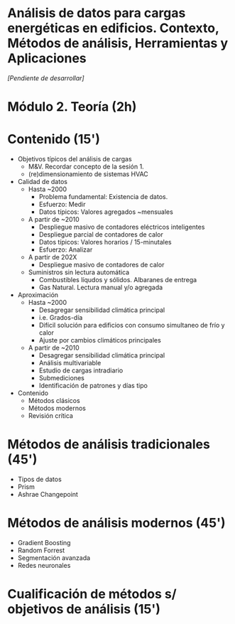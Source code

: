# Análisis de datos para cargas energéticas en edificios. Contexto, Métodos de análisis, Herramientas y Aplicaciones

*[Pendiente de desarrollar]*

# Módulo 2. Teoría (2h)

# Contenido (15')
- Objetivos típicos del análisis de cargas
  - M&V. Recordar concepto de la sesión 1.
  - (re)dimensionamiento de sistemas HVAC
- Calidad de datos
  - Hasta ~2000
    - Problema fundamental: Existencia de datos.
    - Esfuerzo: Medir
    - Datos típicos: Valores agregados ~mensuales
  - A partir de ~2010
    - Despliegue masivo de contadores eléctricos inteligentes
    - Despliegue parcial de contadores de calor
    - Datos típicos: Valores horarios / 15-minutales
    - Esfuerzo: Analizar
  - A partir de 202X
    - Despliegue masivo de contadores de calor
  - Suministros sin lectura automática
    - Combustibles líqudos y sólidos. Albaranes de entrega
    - Gas Natural. Lectura manual y/o agregada
- Aproximación
  - Hasta ~2000
    - Desagregar sensibilidad climática principal
    - i.e. Grados-día
    - Difícil solución para edificios con consumo simultaneo de frío y calor
    - Ajuste por cambios climáticos principales
  - A partir de ~2010
    - Desagregar sensibilidad climática principal
    - Análisis multivariable
    - Estudio de cargas intradiario
    - Submediciones
    - Identificación de patrones y días tipo
- Contenido
  - Métodos clásicos
  - Métodos modernos
  - Revisión crítica

# Métodos de análisis tradicionales (45')
- Tipos de datos
- Prism
- Ashrae Changepoint

# Métodos de análisis modernos (45')
- Gradient Boosting
- Random Forrest
- Segmentación avanzada
- Redes neuronales

# Cualificación de métodos s/ objetivos de análisis (15')
